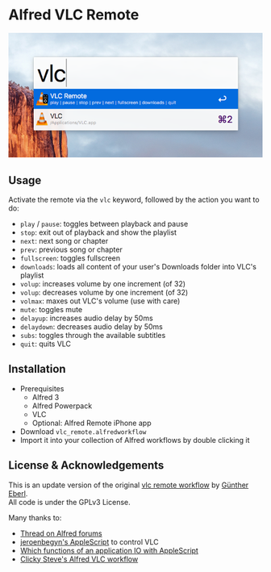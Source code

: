 # Alfred VLC Remote

![Basic usage](images/screenshot_basic.png)

## Usage

Activate the remote via the `vlc` keyword, followed by the action you want to do:

- `play` / `pause`: toggles between playback and pause
- `stop`: exit out of playback and show the playlist
- `next`: next song or chapter
- `prev`: previous song or chapter
- `fullscreen`: toggles fullscreen
- `downloads`: loads all content of your user's Downloads folder into VLC's playlist
- `volup`: increases volume by one increment (of 32)
- `volup`: decreases volume by one increment (of 32)
- `volmax`: maxes out VLC's volume (use with care)
- `mute`: toggles mute
- `delayup`: increases audio delay by 50ms
- `delaydown`: decreases audio delay by 50ms
- `subs`: toggles through the available subtitles
- `quit`: quits VLC

## Installation

- Prerequisites
    - Alfred 3
    - Alfred Powerpack
    - VLC
    - Optional: Alfred Remote iPhone app
- Download `vlc_remote.alfredworkflow`
- Import it into your collection of Alfred workflows by double clicking it

## License & Acknowledgements
This is an update version of the original
[vlc remote workflow](https://github.com/geberl/alfred-vlc-remote) by [Günther Eberl](https://github.com/geberl).  
All code is under the GPLv3 License.

Many thanks to:

- [Thread on Alfred forums](https://www.alfredforum.com/topic/10027-vlc-remote/)
- [jeroenbegyn's AppleScript](https://github.com/jeroenbegyn/VLCControl) to control VLC
- [Which functions of an application IO with AppleScript](https://www.safaribooksonline.com/library/view/applescript-the-definitive/0596102119/ch01s02.html)
- [Clicky Steve's Alfred VLC workflow](http://www.packal.org/workflow/vlc-remote-control)



